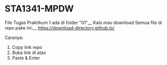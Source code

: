 # STA1341-MPDW
File Tugas Praktikum 1 ada di folder "01"__
Kalo mau download Semua file di repo pake ini:__
https://download-directory.github.io/

Caranya:
1. Copy link repo
2. Buka link di atas
3. Paste & Enter
